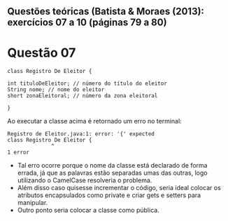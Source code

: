 ## Questões teóricas (Batista & Moraes (2013): exercícios 07 a 10 (páginas 79 a 80)

# Questão 07

```
class Registro De Eleitor {

int tituloDeEleitor; // número do título do eleitor
String nome; // nome do eleitor
short zonaEleitoral; // número da zona eleitoral

}
```
Ao executar a classe acima é retornado um erro no terminal:

```
Registro de Eleitor.java:1: error: '{' expected
class Registro De Eleitor {
              ^
1 error
```
* Tal erro ocorre porque o nome da classe está declarado de forma errada, já que as palavras estão separadas umas das outras, logo utilizando o CamelCase resolveria o problema.
* Além disso caso quisesse incrementar o código, seria ideal colocar os atributos encapsulados como private e criar gets e setters para manipular.
* Outro ponto seria colocar a classe como pública.
